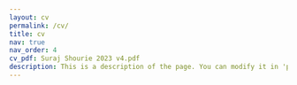 ```yaml
---
layout: cv
permalink: /cv/
title: cv
nav: true
nav_order: 4
cv_pdf: Suraj Shourie 2023 v4.pdf
description: This is a description of the page. You can modify it in 'pages/_cv.md'. You can also change or remove the top pdf download button.
---
```

<object data="{{ site.url }}{{ site.baseurl }}/assets/pdf/Suraj Shourie 2023 v4.pdf" width="100%" height="1100" type='application/pdf'></object>